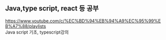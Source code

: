 ## Java,type script, react 등 공부
https://www.youtube.com/c/%EC%BD%94%EB%94%A9%EC%95%99%EB%A7%88/playlists   
Java script 기초, typescript강의 
